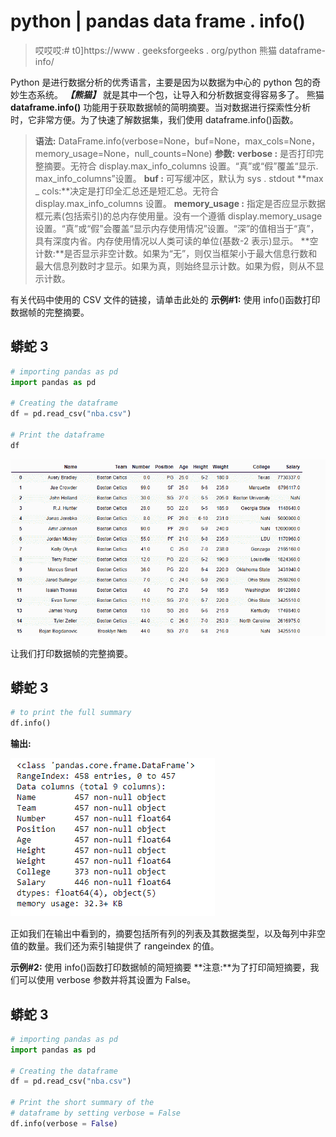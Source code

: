 # python | pandas data frame . info()

> 哎哎哎:# t0]https://www . geeksforgeeks . org/python 熊猫 dataframe-info/

Python 是进行数据分析的优秀语言，主要是因为以数据为中心的 python 包的奇妙生态系统。 ***【熊猫】*** 就是其中一个包，让导入和分析数据变得容易多了。
熊猫 **dataframe.info()** 功能用于获取数据帧的简明摘要。当对数据进行探索性分析时，它非常方便。为了快速了解数据集，我们使用 dataframe.info()函数。

> **语法:** DataFrame.info(verbose=None，buf=None，max_cols=None，memory_usage=None，null_counts=None)
> **参数:**
> **verbose :** 是否打印完整摘要。无符合 display.max_info_columns 设置。“真”或“假”覆盖“显示. max_info_columns”设置。
> **buf :** 可写缓冲区，默认为 sys . stdout
> **max _ cols:**决定是打印全汇总还是短汇总。无符合 display.max_info_columns 设置。
> **memory_usage :** 指定是否应显示数据框元素(包括索引)的总内存使用量。没有一个遵循 display.memory_usage 设置。“真”或“假”会覆盖“显示内存使用情况”设置。“深”的值相当于“真”，具有深度内省。内存使用情况以人类可读的单位(基数-2 表示)显示。
> **空计数:**是否显示非空计数。如果为“无”，则仅当框架小于最大信息行数和最大信息列数时才显示。如果为真，则始终显示计数。如果为假，则从不显示计数。

有关代码中使用的 CSV 文件的链接，请单击此处的
**示例#1:** 使用 info()函数打印数据帧的完整摘要。

## 蟒蛇 3

```py
# importing pandas as pd
import pandas as pd

# Creating the dataframe
df = pd.read_csv("nba.csv")

# Print the dataframe
df
```

![](img/1ab8028fef201e91fa53dbbf7ab9c1ec.png)

让我们打印数据帧的完整摘要。

## 蟒蛇 3

```py
# to print the full summary
df.info()
```

**输出:**

![](img/0efbd9a9629e4867f93c868ef90c99b3.png)

正如我们在输出中看到的，摘要包括所有列的列表及其数据类型，以及每列中非空值的数量。我们还为索引轴提供了 rangeindex 的值。

**示例#2:** 使用 info()函数打印数据帧的简短摘要
**注意:**为了打印简短摘要，我们可以使用 verbose 参数并将其设置为 False。

## 蟒蛇 3

```py
# importing pandas as pd
import pandas as pd

# Creating the dataframe
df = pd.read_csv("nba.csv")

# Print the short summary of the
# dataframe by setting verbose = False
df.info(verbose = False)
```